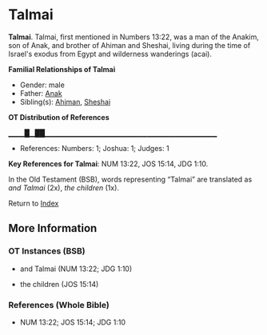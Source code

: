 # Talmai
**Talmai**. 
Talmai, first mentioned in Numbers 13:22, was a man of the Anakim, son of Anak, and brother of Ahiman and Sheshai, living during the time of Israel's exodus from Egypt and wilderness wanderings (acai). 




**Familial Relationships of Talmai**


* Gender: male
* Father: [Anak](Anak.md)
* Sibling(s): [Ahiman](Ahiman.md), [Sheshai](Sheshai.md)


**OT Distribution of References**

▁▁▁█▁██▁▁▁▁▁▁▁▁▁▁▁▁▁▁▁▁▁▁▁▁▁▁▁▁▁▁▁▁▁▁▁▁
* References: Numbers: 1; Joshua: 1; Judges: 1



**Key References for Talmai**: 
NUM 13:22, JOS 15:14, JDG 1:10. 


In the Old Testament (BSB), words representing “Talmai” are translated as 
*and Talmai* (2x), *the children* (1x). 




Return to [Index](00-Index.md)

## More Information

### OT Instances (BSB)

* and Talmai (NUM 13:22; JDG 1:10)

* the children (JOS 15:14)



### References (Whole Bible)

* NUM 13:22; JOS 15:14; JDG 1:10



